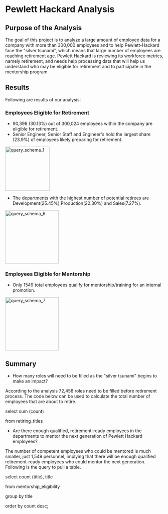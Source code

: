 # Pewlett Hackard Analysis
## Purpose of the Analysis
The goal of this project is to analyze a large amount of employee data for a company with more than 300,000 employees and to help Pewlett-Hackard face the "silver tsunami", which means that large number of employees are reaching retirement age. Pewlett Hackard is reviewing its workforce metrics, namely retirement, and needs help processing data that will help us understand who may be eligible for retirement and to participate in the mentorship program.
## Results
Following are results of our analysis:

### Employees Eligible for Retirement


- 90,398 (30.13%) out of 300,024 employees within the company are eligible for retirement.
- Senior Engineer, Senior Staff and Engineer's hold the largest share (23.9%) of employees likely preparing for retirement.

<img width="141" alt="query_schema_1" src="https://user-images.githubusercontent.com/66500222/172989480-ea5af0b3-a703-429b-9005-56eac3d16a9b.png">

- The departments with the highest number of potential retirees are Development(25.45%),Production(22.30%) and Sales(7.27%).

<img width="170" alt="query_schema_6" src="https://user-images.githubusercontent.com/66500222/172989606-c2480f4b-6b44-4159-aff6-9b38afab399a.png">

### Employees Eligible for Mentorship

- Only 1549 total employees qualify for mentorship/training for an internal promotion.

<img width="170" alt="query_schema_7" src="https://user-images.githubusercontent.com/66500222/172989882-c5c085da-e5b1-4b5e-96d8-efdd71ab7e5a.png">


## Summary

- How many roles will need to be filled as the "silver tsunami" begins to make an impact?

According to the analysis 72,458 roles need to be filled before retirement process.  The code below can be used to calculate the total number of employees that are about to retire.

select sum (count)

from retiring_titles

- Are there enough qualified, retirement-ready employees in the departments to mentor the next generation of Pewlett Hackard employees?

The number of competent employees who could be mentored is much smaller, just 1,549 personnel, implying that there will be enough qualified retirement-ready employees who could mentor the next generation. Following is the query to pull a table.

select count (title), title

from mentorship_eligibility

group by title

order by count desc;
